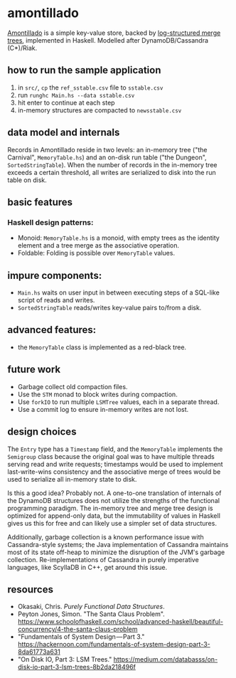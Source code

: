 # amontillado  

[Amontillado](https://en.wikipedia.org/wiki/The_Cask_of_Amontillado) is a simple key-value store, backed by [log-structured merge trees](https://en.wikipedia.org/wiki/Log-structured_merge-tree), implemented in Haskell. Modelled after DynamoDB/Cassandra (C*)/Riak.

## how to run the sample application 
1. in `src/`, `cp` the `ref_sstable.csv` file to `sstable.csv`
2. run `runghc Main.hs --data sstable.csv`
3. hit enter to continue at each step
4. in-memory structures are compacted to `newsstable.csv`

## data model and internals
Records in Amontillado reside in two levels: an in-memory tree ("the Carnival", `MemoryTable.hs`) and an on-disk run table ("the Dungeon", `SortedStringTable`). When the number of records in the in-memory tree exceeds a certain threshold, all writes are serialized to disk into the run table on disk.

## basic features
### Haskell design patterns: 
- Monoid: `MemoryTable.hs` is a monoid, with empty trees as the identity element and a tree merge as the associative operation. 
- Foldable: Folding is possible over `MemoryTable` values.

## impure components: 
- `Main.hs` waits on user input in between executing steps of a SQL-like script of reads and writes. 
- `SortedStringTable` reads/writes key-value pairs to/from a disk.

## advanced features:
- the `MemoryTable` class is implemented as a red-black tree.

## future work
- Garbage collect old compaction files.
- Use the `STM` monad to block writes during compaction.
- Use `forkIO` to run multiple `LSMTree` values, each in a separate thread.
- Use a commit log to ensure in-memory writes are not lost.

## design choices
The `Entry` type has a `Timestamp` field, and the `MemoryTable` implements the `Semigroup` class because the original goal was to have multiple threads serving read and write requests; timestamps would be used to implement last-write-wins consistency and the associative merge of trees would be used to serialize all in-memory state to disk.

Is this a good idea? Probably not. A one-to-one translation of internals of the DynamoDB structures does not utilize the strengths of the functional programming paradigm. The in-memory tree and merge tree design is optimized for append-only data, but the immutability of values in Haskell gives us this for free and can likely use a simpler set of data structures.

Additionally, garbage collection is a known performance issue with Cassandra-style systems; the Java implementation of Cassandra maintains most of its state off-heap to minimize the disruption of the JVM's garbage collection. Re-implementations of Cassandra in purely imperative languages, like ScyllaDB in C++, get around this issue.


## resources
- Okasaki, Chris. _Purely Functional Data Structures_.
- Peyton Jones, Simon. "The Santa Claus Problem". https://www.schoolofhaskell.com/school/advanced-haskell/beautiful-concurrency/4-the-santa-claus-problem
- "Fundamentals of System Design — Part 3." https://hackernoon.com/fundamentals-of-system-design-part-3-8da61773a631
- "On Disk IO, Part 3: LSM Trees." https://medium.com/databasss/on-disk-io-part-3-lsm-trees-8b2da218496f

